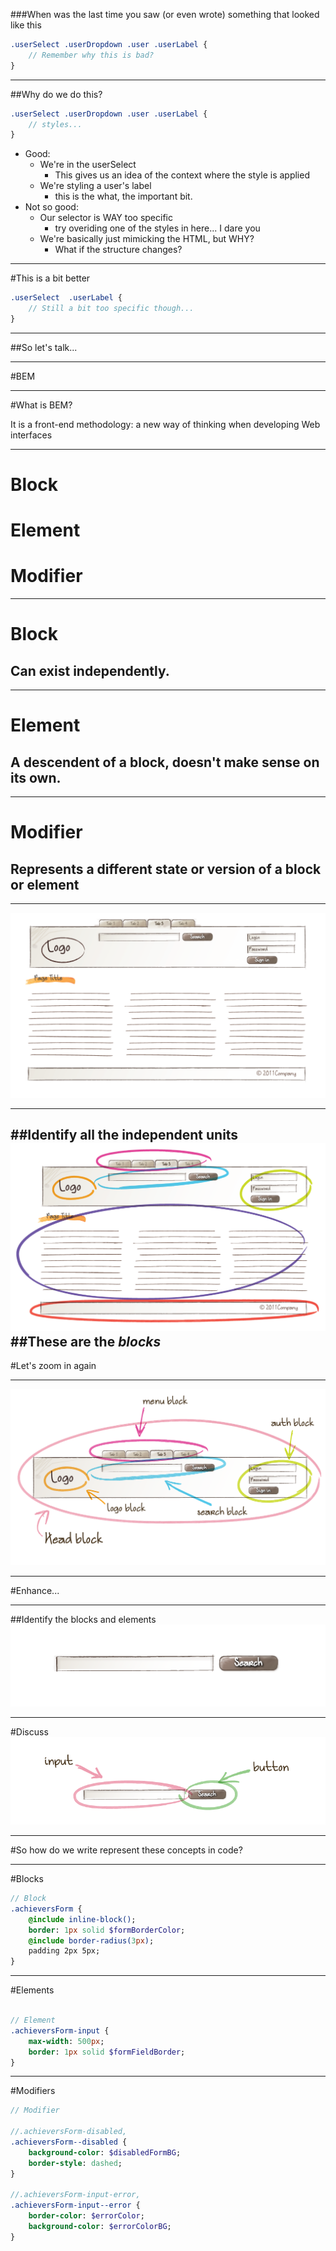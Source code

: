 
###When was the last time you saw (or even wrote) something that looked like this

```sass
.userSelect .userDropdown .user .userLabel {
	// Remember why this is bad?
}
```

---

##Why do we do this?

```sass
.userSelect .userDropdown .user .userLabel {
	// styles...
}
```

- Good:
	- We're in the userSelect
		- This gives us an idea of the context where the style is applied
	- We're styling a user's label
		- this is the what, the important bit.
- Not so good:
	-  Our selector is WAY too specific
		- try overiding one of the styles in here... I dare you
	-  We're basically just mimicking the HTML, but WHY? 
		- What if the structure changes?

---

#This is a bit better

```sass
.userSelect  .userLabel {
	// Still a bit too specific though...
}
```

---
##So let's talk...

---

#BEM

---

#What is BEM?

It is a front-end methodology: a new way of thinking when developing Web interfaces

---

# Block
# Element
# Modifier

---
# Block
## Can exist independently.
---
# Element
## A descendent of a block, doesn't make sense on its own.
---
# Modifier
## Represents a different state or version of a block or element

---

!["Website"](/images/BEM/site.png)

---
##Identify all the independent units 
!["Website"](/images/BEM/site-marked.png)
##These are the _blocks_
---

#Let's zoom in again

---

!["Website"](/images/BEM/head-marked.png)

---

#Enhance...

---

##Identify the blocks and elements
!["Website"](/images/BEM/search-block.png)

---

#Discuss
!["Website"](/images/BEM/search-block-marked.png)

---

#So how do we write represent these concepts in code?

---

#Blocks

```sass
// Block
.achieversForm {
	@include inline-block();
	border: 1px solid $formBorderColor;
	@include border-radius(3px);
	padding 2px 5px;
}

```
---
#Elements
```sass

// Element
.achieversForm-input {
	max-width: 500px;
	border: 1px solid $formFieldBorder;
}
```
---

#Modifiers
```sass
// Modifier

//.achieversForm-disabled,
.achieversForm--disabled {
	background-color: $disabledFormBG;
	border-style: dashed;
}

//.achieversForm-input-error,
.achieversForm-input--error {
	border-color: $errorColor;
	background-color: $errorColorBG;
}
```

